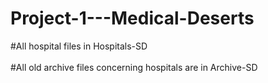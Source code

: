# Project-1---Medical-Deserts

#All hospital files in Hospitals-SD     
\
#All old archive files concerning hospitals are in Archive-SD
